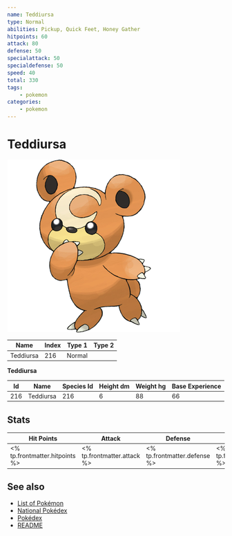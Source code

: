 ```yaml
---
name: Teddiursa
type: Normal
abilities: Pickup, Quick Feet, Honey Gather
hitpoints: 60
attack: 80
defense: 50
specialattack: 50
specialdefense: 50
speed: 40
total: 330
tags:
    - pokemon
categories:
    - pokemon
---
```


# Teddiursa


![Teddiursa](images/216.png)

| **Name** | **Index** | **Type 1** | **Type 2** |
|----|----|----|----|
| Teddiursa | 216 | Normal  |  |

**Teddiursa** 




| **Id** | **Name** | **Species Id** | **Height dm** | **Weight hg** | **Base Experience** |
|--------|----------|----------------|------------|------------|---------------------|
| 216 | Teddiursa | 216 | 6 | 88 | 66 |



## Stats

| **Hit Points** | **Attack** | **Defense** | **Special Attack** | **Special Defense** | **Speed** | **Total** |
|----------------|------------|-------------|--------------------|---------------------|-----------|-----------|
| <% tp.frontmatter.hitpoints %> | <% tp.frontmatter.attack %> | <% tp.frontmatter.defense %> | <% tp.frontmatter.specialattack %> | <% tp.frontmatter.specialdefense %> | <% tp.frontmatter.speed %> | <% tp.frontmatter.total %> |

## See also

- [List of Pokémon](../pokemon.md)
- [National Pokédex](../national_pokedex.md)
- [Pokédex](../pokedex.md)
- [README](../README.md)
